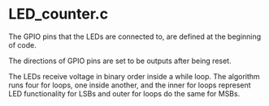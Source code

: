 # LED_counter.c

The GPIO pins that the LEDs are connected to, are defined at the beginning of code.

The directions of GPIO pins are set to be outputs after being reset.

The LEDs receive voltage in binary order inside a while loop. The algorithm runs four for loops, one inside another, and the inner for loops represent LED functionality for LSBs and outer for loops do the same for MSBs.
